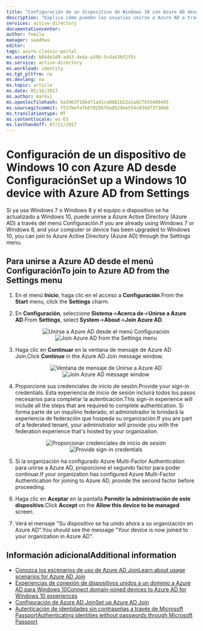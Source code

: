 ```yaml
---
title: "Configuración de un dispositivo de Windows 10 con Azure AD desde Configuración | Microsoft Docs"
description: "Explica cómo pueden los usuarios unirse a Azure AD a través del menú Configuración."
services: active-directory
documentationcenter: 
author: femila
manager: swadhwa
editor: 
tags: azure-classic-portal
ms.assetid: b844e1d9-ad43-4e4a-a398-5c4a43bf2f5c
ms.service: active-directory
ms.workload: identity
ms.tgt_pltfrm: na
ms.devlang: na
ms.topic: article
ms.date: 05/16/2017
ms.author: markvi
ms.openlocfilehash: 5a3963f16b471ad1ca8681b22a1a027935400465
ms.sourcegitcommit: f537befafb079256fba0529ee554c034d73f36b0
ms.translationtype: MT
ms.contentlocale: es-ES
ms.lasthandoff: 07/11/2017
---
```

# <a name="set-up-a-windows-10-device-with-azure-ad-from-settings"></a><span data-ttu-id="4156f-103">Configuración de un dispositivo de Windows 10 con Azure AD desde Configuración</span><span class="sxs-lookup"><span data-stu-id="4156f-103">Set up a Windows 10 device with Azure AD from Settings</span></span>
<span data-ttu-id="4156f-104">Si ya usa Windows 7 o Windows 8 y el equipo o dispositivo se ha actualizado a Windows 10, puede unirse a Azure Active Directory (Azure AD) a través del menú Configuración.</span><span class="sxs-lookup"><span data-stu-id="4156f-104">If you are already using Windows 7 or Windows 8, and your computer or device has been upgraded to Windows 10, you can join to Azure Active Directory (Azure AD) through the Settings menu.</span></span>

## <a name="to-join-to-azure-ad-from-the-settings-menu"></a><span data-ttu-id="4156f-105">Para unirse a Azure AD desde el menú Configuración</span><span class="sxs-lookup"><span data-stu-id="4156f-105">To join to Azure AD from the Settings menu</span></span>
1. <span data-ttu-id="4156f-106">En el menú **Inicio**, haga clic en el acceso a **Configuración**.</span><span class="sxs-lookup"><span data-stu-id="4156f-106">From the **Start** menu, click the **Settings** charm.</span></span>
2. <span data-ttu-id="4156f-107">En **Configuración**, seleccione **Sistema**->**Acerca de**->**Unirse a Azure AD**.</span><span class="sxs-lookup"><span data-stu-id="4156f-107">From **Settings**, select     **System**->**About**->**Join Azure AD**.</span></span>
   
   <span data-ttu-id="4156f-108"><center>
   ![Unirse a Azure AD desde el menú Configuración](./media/active-directory-azureadjoin/active-directory-azureadjoin-settings.png) </center></span><span class="sxs-lookup"><span data-stu-id="4156f-108"><center>
![Join Azure AD from the Settings menu](./media/active-directory-azureadjoin/active-directory-azureadjoin-settings.png) </center></span></span>
3. <span data-ttu-id="4156f-109">Haga clic en **Continuar** en la ventana de mensaje de Azure AD Join.</span><span class="sxs-lookup"><span data-stu-id="4156f-109">Click **Continue** in the Azure AD Join message window.</span></span>
   
   <span data-ttu-id="4156f-110"><center>
   ![Ventana de mensaje de Unirse a Azure AD](./media/active-directory-azureadjoin/active-directory-azureadjoin-message.png) </center></span><span class="sxs-lookup"><span data-stu-id="4156f-110"><center>
![Join Azure AD message window](./media/active-directory-azureadjoin/active-directory-azureadjoin-message.png) </center></span></span>
4. <span data-ttu-id="4156f-111">Proporcione sus credenciales de inicio de sesión.</span><span class="sxs-lookup"><span data-stu-id="4156f-111">Provide your sign-in credentials.</span></span> <span data-ttu-id="4156f-112">Esta experiencia de inicio de sesión incluirá todos los pasos necesarios para completar la autenticación.</span><span class="sxs-lookup"><span data-stu-id="4156f-112">This sign-in experience will include all the steps that are required to complete authentication.</span></span> <span data-ttu-id="4156f-113">Si forma parte de un inquilino federado, el administrador le brindará la experiencia de federación que hospeda su organización.</span><span class="sxs-lookup"><span data-stu-id="4156f-113">If you are part of a federated tenant, your administrator will provide you with the federation experience that's hosted by your organization.</span></span>
   <span data-ttu-id="4156f-114"><center>
   ![Proporcionar credenciales de inicio de sesión](./media/active-directory-azureadjoin/active-directory-azureadjoin-sign-in.png) </center></span><span class="sxs-lookup"><span data-stu-id="4156f-114"><center>
![Provide sign-in credentials](./media/active-directory-azureadjoin/active-directory-azureadjoin-sign-in.png) </center></span></span>
5. <span data-ttu-id="4156f-115">Si la organización ha configurado Azure Multi-Factor Authentication para unirse a Azure AD, proporcione el segundo factor para poder continuar.</span><span class="sxs-lookup"><span data-stu-id="4156f-115">If your organization has configured Azure Multi-Factor Authentication for joining to Azure AD, provide the second factor before proceeding.</span></span>
6. <span data-ttu-id="4156f-116">Haga clic en **Aceptar** en la pantalla **Permitir la administración de este dispositivo**.</span><span class="sxs-lookup"><span data-stu-id="4156f-116">Click **Accept** on the **Allow this device to be managed** screen.</span></span>
7. <span data-ttu-id="4156f-117">Verá el mensaje "Su dispositivo se ha unido ahora a su organización en Azure AD".</span><span class="sxs-lookup"><span data-stu-id="4156f-117">You should see the message "Your device is now joined to your organization in Azure AD".</span></span>

## <a name="additional-information"></a><span data-ttu-id="4156f-118">Información adicional</span><span class="sxs-lookup"><span data-stu-id="4156f-118">Additional information</span></span>
* [<span data-ttu-id="4156f-119">Conozca los escenarios de uso de Azure AD Join</span><span class="sxs-lookup"><span data-stu-id="4156f-119">Learn about usage scenarios for Azure AD Join</span></span>](active-directory-azureadjoin-deployment-aadjoindirect.md)
* [<span data-ttu-id="4156f-120">Experiencias de conexión de dispositivos unidos a un dominio a Azure AD para Windows 10</span><span class="sxs-lookup"><span data-stu-id="4156f-120">Connect domain-joined devices to Azure AD for Windows 10 experiences</span></span>](active-directory-azureadjoin-devices-group-policy.md)
* [<span data-ttu-id="4156f-121">Configuración de Azure AD Join</span><span class="sxs-lookup"><span data-stu-id="4156f-121">Set up Azure AD Join</span></span>](active-directory-azureadjoin-setup.md)
* [<span data-ttu-id="4156f-122">Autenticación de identidades sin contraseñas a través de Microsoft Passport</span><span class="sxs-lookup"><span data-stu-id="4156f-122">Authenticating identities without passwords through Microsoft Passport</span></span>](active-directory-azureadjoin-passport.md)

